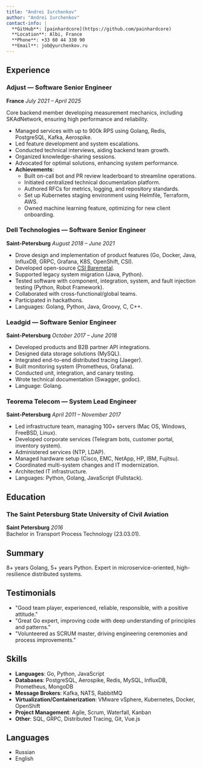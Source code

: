 ```yaml
---
title: "Andrei Iurchenkov"
author: "Andrei Iurchenkov"
contact-info: |
  **GitHub**: [painhardcore](https://github.com/painhardcore)  
  **Location**: Albi, France  
  **Phone**: +33 60 44 330 90  
  **Email**: job@yurchenkov.ru
---
```


## Experience

### Adjust — Software Senior Engineer  
**France** *July 2021 – April 2025*

Core backend member developing measurement mechanics, including SKAdNetwork, ensuring high performance and reliability.

- Managed services with up to 900k RPS using Golang, Redis, PostgreSQL, Kafka, Aerospike.
- Led feature development and system escalations.
- Conducted technical interviews, aiding backend team growth.
- Organized knowledge-sharing sessions.
- Advocated for optimal solutions, enhancing system performance.
- **Achievements**:
  - Built on-call bot and PR review leaderboard to streamline operations.
  - Initiated centralized technical documentation platform.
  - Authored RFCs for metrics, logging, and repository standards.
  - Set up Kubernetes staging environment using Helmfile, Terraform, AWS.
  - Owned machine learning feature, optimizing for new client onboarding.

### Dell Technologies — Software Senior Engineer  
**Saint-Petersburg** *August 2018 – June 2021*

- Drove design and implementation of product features (Go, Docker, Java, InfluxDB, GRPC, Grafana, K8S, OpenShift, CSI).
- Developed open-source [CSI Baremetal](https://github.com/dell/csi-baremetal).
- Supported legacy system migration (Java, Python).
- Tested software with component, integration, system, and fault injection testing (Python, Robot Framework).
- Collaborated with cross-functional/global teams.
- Participated in hackathons.
- Languages: Golang, Python, Java, Groovy, C, C++.

### Leadgid — Software Senior Engineer  
**Saint-Petersburg** *October 2017 – June 2018*

- Developed products and B2B partner API integrations.
- Designed data storage solutions (MySQL).
- Integrated end-to-end distributed tracing (Jaeger).
- Built monitoring system (Prometheus, Grafana).
- Conducted unit, integration, and canary testing.
- Wrote technical documentation (Swagger, godoc).
- Language: Golang.

### Teorema Telecom — System Lead Engineer  
**Saint-Petersburg** *April 2011 – November 2017*

- Led infrastructure team, managing 100+ servers (Mac OS, Windows, FreeBSD, Linux).
- Developed corporate services (Telegram bots, customer portal, inventory system).
- Administered services (NTP, LDAP).
- Managed hardware setup (Cisco, EMC, NetApp, HP, IBM, Fujitsu).
- Coordinated multi-system changes and IT modernization.
- Architected IT infrastructure.
- Languages: Python, Golang, JavaScript (Fullstack).

## Education

### The Saint Petersburg State University of Civil Aviation  
**Saint Petersburg** *2016*  
Bachelor in Transport Process Technology (23.03.01).

## Summary

8+ years Golang, 5+ years Python. Expert in microservice-oriented, high-resilience distributed systems.

## Testimonials

- "Good team player, experienced, reliable, responsible, with a positive attitude."
- "Great Go expert, improving code with deep understanding of principles and patterns."
- "Volunteered as SCRUM master, driving engineering ceremonies and process improvements."

## Skills

- **Languages**: Go, Python, JavaScript
- **Databases**: PostgreSQL, Aerospike, Redis, MySQL, InfluxDB, Prometheus, MongoDB
- **Message Brokers**: Kafka, NATS, RabbitMQ
- **Virtualization/Containerization**: VMware vSphere, Kubernetes, Docker, OpenShift
- **Project Management**: Agile, Scrum, Waterfall, Kanban
- **Other**: SQL, GRPC, Distributed Tracing, Git, Vue.js

## Languages

- Russian
- English